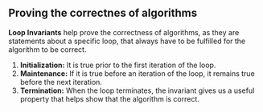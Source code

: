 ## Proving the correctnes of algorithms

**Loop Invariants** help prove the correctness of algorithms, as they are statements about a specific loop, that always have to be fulfilled for the algorithm to be correct.

1. **Initialization:** It is true prior to the first iteration of the loop.
2. **Maintenance:** If it is true before an iteration of the loop, it remains true before the next iteration.
3. **Termination:** When the loop terminates, the invariant gives us a useful property that helps show that the algorithm is correct.
